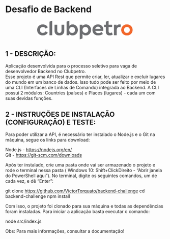 # Desafio de Backend

<img src="./img/logo-clubpetro.png" style="margin-left: 100px"
     alt="Clubpetro" width="300">

## 1 - DESCRIÇÃO:

Aplicação desenvolvida para o processo seletivo para vaga de desenvolvedor Backend no Clubpetro.  
Esse projeto é uma API Rest que permite criar, ler, atualizar e excluir lugares do mundo em um banco de dados. Isso tudo pode ser feito por meio de uma CLI (Interfaces de Linhas de Comando) integrada ao Backend. A CLI possui 2 módulos: Countries (países) e Places (lugares) - cada um com suas devidas funções.

## 2 - INSTRUÇÕES DE INSTALAÇÃO (CONFIGURAÇÃO) E TESTE:  

Para poder utilizar a API, é necessário ter instalado o Node.js e o Git na máquina, segue os links para download: 

Node.js - https://nodejs.org/en/  
Git - https://git-scm.com/downloads 

Após ter instalado, crie uma pasta onde vai ser armazenado o projeto e rode o terminal nessa pasta ( Windows 10: Shift+ClickDireito - “Abrir janela do PowerShell aqui”). No terminal, digite os seguintes comandos, um de cada vez, e dê “Enter”:  

git clone https://github.com/VictorTorquato/backend-challenge 
cd backend-challenge 
npm install  

Com isso, o projeto foi clonado para sua máquina e todas as dependências foram instaladas. Para iniciar a aplicação basta executar o comando:  

node src/index.js  

Obs: Para mais informações, consultar a documentação!
